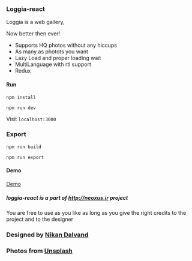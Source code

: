 ### Loggia-react 

Loggia is a web gallery,

Now better then ever!

* Supports HQ photos without any hiccups
* As many as photots you want
* Lazy Load and proper loading wait
* MultiLanguage with rtl support
* Redux
#### Run

`npm install`

`npm run dev`

Visit `localhost:3000`

### Export

`npm run build`

`npm run export`

#### Demo

<a href="https://neoxus.ir/demo/loggia-react">Demo</a>

##### loggia-react is a part of http://neoxus.ir project

You are free to use as you like as long as you give the right credits to the project and to the designer


### <div>Designed by <a href="https://nikandlv.ir">Nikan Dalvand</a></div>
### <div>Photos from <a href="https://unsplash.com">Unsplash</a></div>

